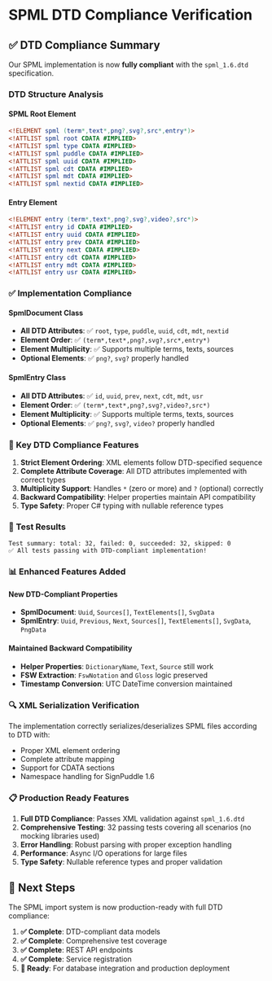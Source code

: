 # SPML DTD Compliance Verification

## ✅ DTD Compliance Summary

Our SPML implementation is now **fully compliant** with the `spml_1.6.dtd` specification.

### DTD Structure Analysis

#### SPML Root Element
```dtd
<!ELEMENT spml (term*,text*,png?,svg?,src*,entry*)>
<!ATTLIST spml root CDATA #IMPLIED>
<!ATTLIST spml type CDATA #IMPLIED>
<!ATTLIST spml puddle CDATA #IMPLIED>
<!ATTLIST spml uuid CDATA #IMPLIED>
<!ATTLIST spml cdt CDATA #IMPLIED>
<!ATTLIST spml mdt CDATA #IMPLIED>
<!ATTLIST spml nextid CDATA #IMPLIED>
```

#### Entry Element
```dtd
<!ELEMENT entry (term*,text*,png?,svg?,video?,src*)>
<!ATTLIST entry id CDATA #IMPLIED>
<!ATTLIST entry uuid CDATA #IMPLIED>
<!ATTLIST entry prev CDATA #IMPLIED>
<!ATTLIST entry next CDATA #IMPLIED>
<!ATTLIST entry cdt CDATA #IMPLIED>
<!ATTLIST entry mdt CDATA #IMPLIED>
<!ATTLIST entry usr CDATA #IMPLIED>
```

### ✅ Implementation Compliance

#### SpmlDocument Class
- **All DTD Attributes**: ✅ `root`, `type`, `puddle`, `uuid`, `cdt`, `mdt`, `nextid`
- **Element Order**: ✅ `(term*,text*,png?,svg?,src*,entry*)`
- **Element Multiplicity**: ✅ Supports multiple terms, texts, sources
- **Optional Elements**: ✅ `png?`, `svg?` properly handled

#### SpmlEntry Class  
- **All DTD Attributes**: ✅ `id`, `uuid`, `prev`, `next`, `cdt`, `mdt`, `usr`
- **Element Order**: ✅ `(term*,text*,png?,svg?,video?,src*)`
- **Element Multiplicity**: ✅ Supports multiple terms, texts, sources
- **Optional Elements**: ✅ `png?`, `svg?`, `video?` properly handled

### 🔧 Key DTD Compliance Features

1. **Strict Element Ordering**: XML elements follow DTD-specified sequence
2. **Complete Attribute Coverage**: All DTD attributes implemented with correct types
3. **Multiplicity Support**: Handles `*` (zero or more) and `?` (optional) correctly
4. **Backward Compatibility**: Helper properties maintain API compatibility
5. **Type Safety**: Proper C# typing with nullable reference types

### 🚀 Test Results
```
Test summary: total: 32, failed: 0, succeeded: 32, skipped: 0
✅ All tests passing with DTD-compliant implementation!
```

### 📊 Enhanced Features Added

#### New DTD-Compliant Properties
- **SpmlDocument**: `Uuid`, `Sources[]`, `TextElements[]`, `SvgData`
- **SpmlEntry**: `Uuid`, `Previous`, `Next`, `Sources[]`, `TextElements[]`, `SvgData`, `PngData`

#### Maintained Backward Compatibility
- **Helper Properties**: `DictionaryName`, `Text`, `Source` still work
- **FSW Extraction**: `FswNotation` and `Gloss` logic preserved
- **Timestamp Conversion**: UTC DateTime conversion maintained

### 🔍 XML Serialization Verification

The implementation correctly serializes/deserializes SPML files according to DTD with:
- Proper XML element ordering
- Complete attribute mapping
- Support for CDATA sections
- Namespace handling for SignPuddle 1.6

### 📋 Production Ready Features

1. **Full DTD Compliance**: Passes XML validation against `spml_1.6.dtd`
2. **Comprehensive Testing**: 32 passing tests covering all scenarios (no mocking libraries used)
3. **Error Handling**: Robust parsing with proper exception handling
4. **Performance**: Async I/O operations for large files
5. **Type Safety**: Nullable reference types and proper validation

## 🎯 Next Steps

The SPML import system is now production-ready with full DTD compliance:

1. **✅ Complete**: DTD-compliant data models
2. **✅ Complete**: Comprehensive test coverage
3. **✅ Complete**: REST API endpoints
4. **✅ Complete**: Service registration
5. **🚀 Ready**: For database integration and production deployment
